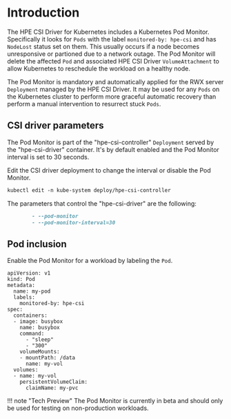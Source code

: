 # Introduction

The HPE CSI Driver for Kubernetes includes a Kubernetes Pod Monitor. Specifically it looks for `Pods` with the label `monitored-by: hpe-csi` and has `NodeLost` status set on them. This usually occurs if a node becomes unresponsive or partioned due to a network outage. The Pod Monitor will delete the affected `Pod` and associated HPE CSI Driver `VolumeAttachment` to allow Kubernetes to reschedule the workload on a healthy node.

The Pod Monitor is mandatory and automatically applied for the RWX server `Deployment` managed by the HPE CSI Driver. It may be used for any `Pods` on the Kubernetes cluster to perform more graceful automatic recovery than perform a manual intervention to resurrect stuck `Pods`.

## CSI driver parameters

The Pod Monitor is part of the "hpe-csi-controller" `Deployment` served by the "hpe-csi-driver" container. It's by default enabled and the Pod Monitor interval is set to 30 seconds.

Edit the CSI driver deployment to change the interval or disable the Pod Monitor. 

```markdown
kubectl edit -n kube-system deploy/hpe-csi-controller
```

The parameters that control the "hpe-csi-driver" are the following:

```markdown
        - --pod-monitor
        - --pod-monitor-interval=30
```

## Pod inclusion

Enable the Pod Monitor for a workload by labeling the `Pod`. 

```
apiVersion: v1
kind: Pod
metadata:
  name: my-pod
  labels:
    monitored-by: hpe-csi 
spec:
  containers:
  - image: busybox
    name: busybox
    command:
      - "sleep"
      - "300"
    volumeMounts:
    - mountPath: /data
      name: my-vol
  volumes:
  - name: my-vol
    persistentVolumeClaim:
      claimName: my-pvc
```

!!! note "Tech Preview"
    The Pod Monitor is currently in beta and should only be used for testing on non-production workloads.

